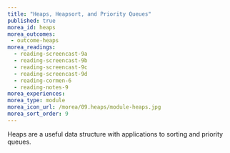 ```yaml
---
title: "Heaps, Heapsort, and Priority Queues"
published: true
morea_id: heaps
morea_outcomes:
 - outcome-heaps
morea_readings:
  - reading-screencast-9a
  - reading-screencast-9b
  - reading-screencast-9c
  - reading-screencast-9d
  - reading-cormen-6
  - reading-notes-9
morea_experiences:
morea_type: module
morea_icon_url: /morea/09.heaps/module-heaps.jpg
morea_sort_order: 9
---
```


Heaps are a useful data structure with applications to sorting and priority queues.
